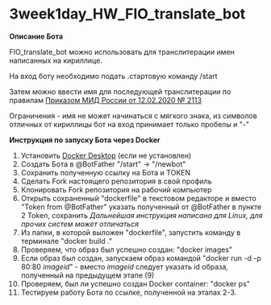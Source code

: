 # 3week1day_HW_FIO_translate_bot
**Описание Бота**

FIO_translate_bot можно использовать для транслитерации имен написанных на кириллице.

На вход боту необходимо подать .стартовую команду /start

Затем можно ввести имя для последующей транслитерации по правилам [Приказом МИД России от 12.02.2020 № 2113](https://www.consultant.ru/document/cons_doc_LAW_360580/9eb761ae644ec1e283b3a50ef232330b924577cb/)

Ограничения - имя не может начинаться с мягкого знака, из символов отличных от кириллицы бот на вход принимает только пробелы и "-"

**Инструкция по запуску Бота через Docker**

1. Установить [Docker Desktop](https://docs.docker.com/engine/install/) (если не установлен)
2. Создать Бота в @BotFather "/start" -> "/newbot"
3. Сохранить полученную ссылку на Бота и TOKEN
4. Сделать Fork настоящего репозитория в свой профиль
5. Клонировать Fork репозитория на рабочий компьютер
6. Открыть сохраненный "dockerfile" в текстовом редакторе и вместо "Token from @BotFather" указать полученный от @BotFather в пункте 2 Token, сохранить
   *Дальнейшая инструкция написана для Linux, для прочих систем может отличаться*
8. Из папки, в которой выложен "dockerfile", запустить команду в терминале "docker build ."
9. Проверяем, что образ был успешно создан: "docker images"
10. Если образ был создан, запускаем образ командой "docker run -d -p 80:80 *imageid*" - вместо *imageid* следует указать id образа, полученный на предыдущем этапе (9)
11. Проверяем, был ли успешно создан Docker container: "docker ps"
12. Тестируем работу Бота по ссылке, полученной на этапах 2-3. 

